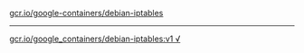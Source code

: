 [gcr.io/google-containers/debian-iptables](https://hub.docker.com/r/abcz/debian-iptables/tags/) 

----
[gcr.io/google_containers/debian-iptables:v1 √](https://hub.docker.com/r/abcz/debian-iptables/tags/)

